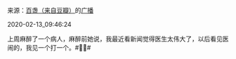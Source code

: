 来源：[百盏（来自豆瓣）](https://www.douban.com/people/hongshulin/)的[广播](https://www.douban.com/people/hongshulin/status/2807895090/)


2020-02-13_09:46:24


上周麻醉了一个病人，麻醉前她说，我最近看新闻觉得医生太伟大了，以后看见医闹的，我见一个打一个。&#35;👌🏻&#35;
